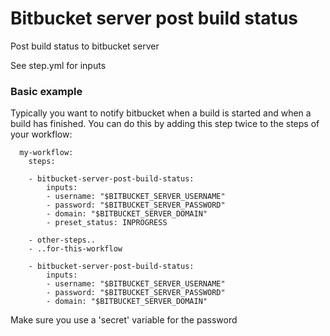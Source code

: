 # Bitbucket server post build status

Post build status to bitbucket server

See step.yml for inputs

### Basic example

Typically you want to notify bitbucket when a build is started and when a build has finished. You can do this by adding this step twice to the steps of your workflow:

```
  my-workflow:
    steps:
    
    - bitbucket-server-post-build-status:
        inputs:
        - username: "$BITBUCKET_SERVER_USERNAME"
        - password: "$BITBUCKET_SERVER_PASSWORD"
        - domain: "$BITBUCKET_SERVER_DOMAIN"
        - preset_status: INPROGRESS
    
    - other-steps..
    - ..for-this-workflow
    
    - bitbucket-server-post-build-status:
        inputs:
        - username: "$BITBUCKET_SERVER_USERNAME"
        - password: "$BITBUCKET_SERVER_PASSWORD"
        - domain: "$BITBUCKET_SERVER_DOMAIN"

```

Make sure you use a 'secret' variable for the password
